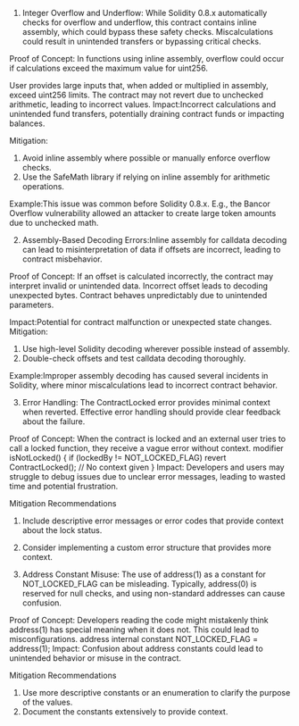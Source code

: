 1. Integer Overflow and Underflow: While Solidity 0.8.x automatically checks for overflow and underflow, this contract contains inline assembly, which could bypass these safety checks. Miscalculations could result in unintended transfers or bypassing critical checks.

Proof of Concept: In functions using inline assembly, overflow could occur if calculations exceed the maximum value for uint256.

User provides large inputs that, when added or multiplied in assembly, exceed uint256 limits.
The contract may not revert due to unchecked arithmetic, leading to incorrect values.
Impact:Incorrect calculations and unintended fund transfers, potentially draining contract funds or impacting balances.

Mitigation:
1. Avoid inline assembly where possible or manually enforce overflow checks.
2. Use the SafeMath library if relying on inline assembly for arithmetic operations.

Example:This issue was common before Solidity 0.8.x. E.g., the Bancor Overflow vulnerability allowed an attacker to create large token amounts due to unchecked math.

2. Assembly-Based Decoding Errors:Inline assembly for calldata decoding can lead to misinterpretation of data if offsets are incorrect, leading to contract misbehavior.

Proof of Concept:
If an offset is calculated incorrectly, the contract may interpret invalid or unintended data.
Incorrect offset leads to decoding unexpected bytes.
Contract behaves unpredictably due to unintended parameters.

Impact:Potential for contract malfunction or unexpected state changes.
Mitigation:
1. Use high-level Solidity decoding wherever possible instead of assembly.
2. Double-check offsets and test calldata decoding thoroughly.

Example:Improper assembly decoding has caused several incidents in Solidity, where minor miscalculations lead to incorrect contract behavior.

3. Error Handling: The ContractLocked error provides minimal context when reverted. Effective error handling should provide clear feedback about the failure.

Proof of Concept: When the contract is locked and an external user tries to call a locked function, they receive a vague error without context.
modifier isNotLocked() {
    if (lockedBy != NOT_LOCKED_FLAG) revert ContractLocked(); // No context given
}
Impact: Developers and users may struggle to debug issues due to unclear error messages, leading to wasted time and potential frustration.

Mitigation Recommendations
1. Include descriptive error messages or error codes that provide context about the lock status.
2. Consider implementing a custom error structure that provides more context.

4. Address Constant Misuse: The use of address(1) as a constant for NOT_LOCKED_FLAG can be misleading. Typically, address(0) is reserved for null checks, and using non-standard addresses can cause confusion.

Proof of Concept: Developers reading the code might mistakenly think address(1) has special meaning when it does not. This could lead to misconfigurations.
address internal constant NOT_LOCKED_FLAG = address(1);
Impact: Confusion about address constants could lead to unintended behavior or misuse in the contract.

Mitigation Recommendations
1. Use more descriptive constants or an enumeration to clarify the purpose of the values.
2. Document the constants extensively to provide context.